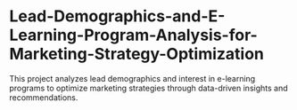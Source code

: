 # Lead-Demographics-and-E-Learning-Program-Analysis-for-Marketing-Strategy-Optimization
This project analyzes lead demographics and interest in e-learning programs to optimize marketing strategies through data-driven insights and recommendations.
